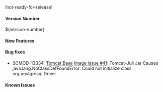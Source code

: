 !not-ready-for-release!

#### Version Number
${version-number}

#### New Features

#### Bug fixes
 - SCMOD-13334: [Tomcat Base Image Issue #41](https://github.com/CAFapi/opensuse-tomcat-image/issues/41): Tomcat-Juli Jar Causes java.lang.NoClassDefFoundError: Could not initialize class org.postgresql.Driver

#### Known Issues
